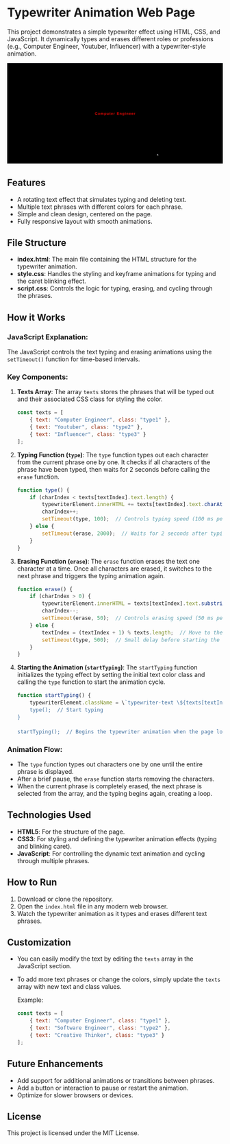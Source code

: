 
# Typewriter Animation Web Page

This project demonstrates a simple typewriter effect using HTML, CSS, and JavaScript. It dynamically types and erases different roles or professions (e.g., Computer Engineer, Youtuber, Influencer) with a typewriter-style animation.

![TYPEWRITER ANIMATION](/assets/Typing.gif)

## Features
- A rotating text effect that simulates typing and deleting text.
- Multiple text phrases with different colors for each phrase.
- Simple and clean design, centered on the page.
- Fully responsive layout with smooth animations.

## File Structure
- **index.html**: The main file containing the HTML structure for the typewriter animation.
- **style.css**: Handles the styling and keyframe animations for typing and the caret blinking effect.
- **script.css**: Controls the logic for typing, erasing, and cycling through the phrases.

## How it Works

### JavaScript Explanation:

The JavaScript controls the text typing and erasing animations using the `setTimeout()` function for time-based intervals.

### Key Components:

1. **Texts Array**:
   The array `texts` stores the phrases that will be typed out and their associated CSS class for styling the color.

   ```javascript
   const texts = [
       { text: "Computer Engineer", class: "type1" },
       { text: "Youtuber", class: "type2" },
       { text: "Influencer", class: "type3" }
   ];
   ```

2. **Typing Function (`type`)**:
   The `type` function types out each character from the current phrase one by one. It checks if all characters of the phrase have been typed, then waits for 2 seconds before calling the `erase` function.

   ```javascript
   function type() {
       if (charIndex < texts[textIndex].text.length) {
           typewriterElement.innerHTML += texts[textIndex].text.charAt(charIndex);
           charIndex++;
           setTimeout(type, 100);  // Controls typing speed (100 ms per character)
       } else {
           setTimeout(erase, 2000);  // Waits for 2 seconds after typing is complete
       }
   }
   ```

3. **Erasing Function (`erase`)**:
   The `erase` function erases the text one character at a time. Once all characters are erased, it switches to the next phrase and triggers the typing animation again.

   ```javascript
   function erase() {
       if (charIndex > 0) {
           typewriterElement.innerHTML = texts[textIndex].text.substring(0, charIndex - 1);
           charIndex--;
           setTimeout(erase, 50);  // Controls erasing speed (50 ms per character)
       } else {
           textIndex = (textIndex + 1) % texts.length;  // Move to the next phrase
           setTimeout(type, 500);  // Small delay before starting the next phrase
       }
   }
   ```

4. **Starting the Animation (`startTyping`)**:
   The `startTyping` function initializes the typing effect by setting the initial text color class and calling the `type` function to start the animation cycle.

   ```javascript
   function startTyping() {
       typewriterElement.className = \`typewriter-text \${texts[textIndex].class}\`;  // Apply initial color class
       type();  // Start typing
   }

   startTyping();  // Begins the typewriter animation when the page loads
   ```

### Animation Flow:
- The `type` function types out characters one by one until the entire phrase is displayed.
- After a brief pause, the `erase` function starts removing the characters.
- When the current phrase is completely erased, the next phrase is selected from the array, and the typing begins again, creating a loop.

## Technologies Used
- **HTML5**: For the structure of the page.
- **CSS3**: For styling and defining the typewriter animation effects (typing and blinking caret).
- **JavaScript**: For controlling the dynamic text animation and cycling through multiple phrases.

## How to Run
1. Download or clone the repository.
2. Open the `index.html` file in any modern web browser.
3. Watch the typewriter animation as it types and erases different text phrases.

## Customization
- You can easily modify the text by editing the `texts` array in the JavaScript section.
- To add more text phrases or change the colors, simply update the `texts` array with new text and class values.
  
  Example:
  ```javascript
  const texts = [
      { text: "Computer Engineer", class: "type1" },
      { text: "Software Engineer", class: "type2" },
      { text: "Creative Thinker", class: "type3" }
  ];
  ```

## Future Enhancements
- Add support for additional animations or transitions between phrases.
- Add a button or interaction to pause or restart the animation.
- Optimize for slower browsers or devices.

## License
This project is licensed under the MIT License.
